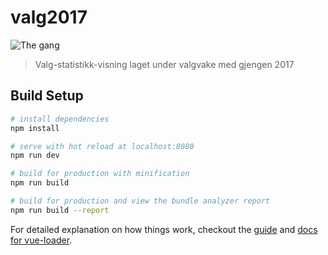 # valg2017
![The gang](http://www.vg.no/spesial/2017/valg/img/dukker_valgomat.gif)

> Valg-statistikk-visning laget under valgvake med gjengen 2017

## Build Setup

``` bash
# install dependencies
npm install

# serve with hot reload at localhost:8080
npm run dev

# build for production with minification
npm run build

# build for production and view the bundle analyzer report
npm run build --report
```

For detailed explanation on how things work, checkout the [guide](http://vuejs-templates.github.io/webpack/) and [docs for vue-loader](http://vuejs.github.io/vue-loader).
